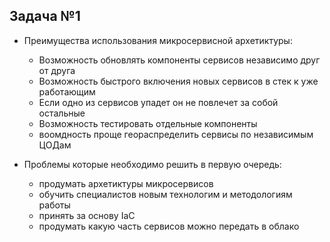 ## Задача №1

- Преимущества использования микросервисной архетиктуры:

  - Возможность обновлять компоненты сервисов независимо друг от друга
  - Возможность быстрого включения новых сервисов в стек к уже работающим
  - Если одно из сервисов упадет он не повлечет за собой остальные
  - Возможность тестировать отдельные компоненты
  - воомдность проще геораспределить сервисы по независимым ЦОДам
 
- Проблемы которые необходимо решить в первую очередь:

  - продумать архетиктуры микросервисов
  - обучить специалистов новым технологим и методологиям работы
  - принять за основу IaC
  - продумать какую часть сервисов можно передать в облако
